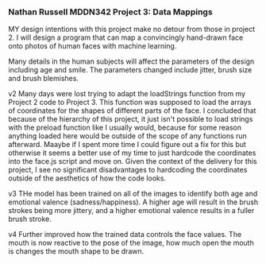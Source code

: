 ### Nathan Russell MDDN342 Project 3: Data Mappings
MY design intentions with this project make no detour from those in project 2. I will design a program that can map a convincingly hand-drawn face onto photos of human faces with machine learning.

Many details in the human subjects will affect the parameters of the design including age and smile. The parameters changed include jitter, brush size and brush blemishes.

v2
Many days were lost trying to adapt the loadStrings function from my Project 2 code to Project 3. This function was supposed to load the arrays of coordinates for the shapes of different parts of the face. I concluded that because of the hierarchy of this project, it just isn't possible to load strings with the preload function like I usually would, because for some reason anything loaded here would be outside of the scope of any functions run afterward. Maaybe if I spent more time I could figure out a fix for this but otherwise it seems a better use of my time to just hardcode the coordinates into the face.js script and move on.
Given the context of the delivery for this project, I see no significant disadvantages to hardcoding the coordinates outside of the aesthetics of how the code looks.

v3
THe model has been trained on all of the images to identify both age and emotional valence (sadness/happiness). A higher age will result in the brush strokes being more jittery, and a higher emotional valence results in a fuller brush stroke.

v4
Further improved how the trained data controls the face values. The mouth is now reactive to the pose of the image, how much open the mouth is changes the mouth shape to be drawn.